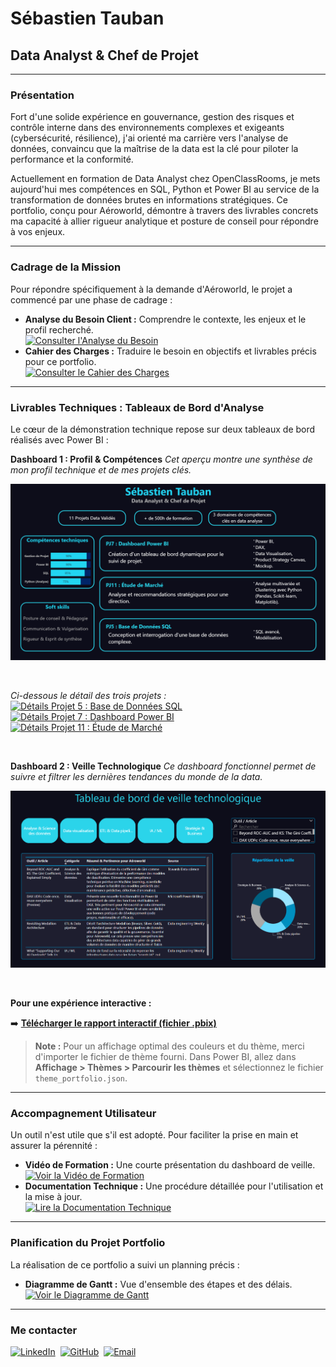 # Sébastien Tauban
## Data Analyst & Chef de Projet

---

### Présentation
Fort d'une solide expérience en gouvernance, gestion des risques et contrôle interne dans des environnements complexes et exigeants (cybersécurité, résilience), j'ai orienté ma carrière vers l'analyse de données, convaincu que la maîtrise de la data est la clé pour piloter la performance et la conformité.

Actuellement en formation de Data Analyst chez OpenClassRooms, je mets aujourd'hui mes compétences en SQL, Python et Power BI au service de la transformation de données brutes en informations stratégiques. Ce portfolio, conçu pour Aéroworld, démontre à travers des livrables concrets ma capacité à allier rigueur analytique et posture de conseil pour répondre à vos enjeux.

---

### Cadrage de la Mission

Pour répondre spécifiquement à la demande d'Aéroworld, le projet a commencé par une phase de cadrage :
* **Analyse du Besoin Client :** Comprendre le contexte, les enjeux et le profil recherché.
    <br>
    [![Consulter l'Analyse du Besoin](https://img.shields.io/badge/-Consulter%20l'Analyse%20du%20Besoin-28A745?style=plastic)](Analyse-du-besoin-client.pdf)
* **Cahier des Charges :** Traduire le besoin en objectifs et livrables précis pour ce portfolio.
    <br>
    [![Consulter le Cahier des Charges](https://img.shields.io/badge/-Consulter%20le%20Cahier%20des%20Charges-ffc107?style=plastic)](Cahier-des-Charges.pdf)

---

### Livrables Techniques : Tableaux de Bord d'Analyse

Le cœur de la démonstration technique repose sur deux tableaux de bord réalisés avec Power BI :

**Dashboard 1 : Profil & Compétences**
*Cet aperçu montre une synthèse de mon profil technique et de mes projets clés.*

![Dashboard Profil & Compétences](dashboard-profil.png?raw=true)

<br>

*Ci-dessous le détail des trois projets :*
<br>
[![Détails Projet 5 : Base de Données SQL](https://img.shields.io/badge/Projet_5-Base_de_Données_SQL-blue?style=plastic)](PJ5.md)&nbsp;&nbsp;[![Détails Projet 7 : Dashboard Power BI](https://img.shields.io/badge/Projet_7-Dashboard_Power_BI-orange?style=plastic)](PJ7.md)&nbsp;&nbsp;[![Détails Projet 11 : Étude de Marché](https://img.shields.io/badge/Projet_11-Étude_de_Marché-green?style=plastic)](PJ11.md)

<br>

**Dashboard 2 : Veille Technologique**
*Ce dashboard fonctionnel permet de suivre et filtrer les dernières tendances du monde de la data.*

![Dashboard Veille Technologique](dashboard-veille.png?raw=true)

<br/>

**Pour une expérience interactive :**

➡️ **[Télécharger le rapport interactif (fichier .pbix)](Dashboard.pbix)**

> **Note :** Pour un affichage optimal des couleurs et du thème, merci d'importer le fichier de thème fourni. Dans Power BI, allez dans **Affichage > Thèmes > Parcourir les thèmes** et sélectionnez le fichier `theme_portfolio.json`.

---

### Accompagnement Utilisateur

Un outil n'est utile que s'il est adopté. Pour faciliter la prise en main et assurer la pérennité :
* **Vidéo de Formation :** Une courte présentation du dashboard de veille.
    <br>
    [![Voir la Vidéo de Formation](https://img.shields.io/badge/-Voir%20la%20Vidéo%20de%20Formation-625BF7?style=plastic&logo=loom&logoColor=white)](https://www.loom.com/share/f515b872729546209bce694e188fc773)
* **Documentation Technique :** Une procédure détaillée pour l'utilisation et la mise à jour.
    <br>
    [![Lire la Documentation Technique](https://img.shields.io/badge/-Lire%20la%20Documentation%20Technique-0077B5?style=plastic)](Documentation-TDB-Veille.pdf)

---

### Planification du Projet Portfolio

La réalisation de ce portfolio a suivi un planning précis :
* **Diagramme de Gantt :** Vue d'ensemble des étapes et des délais.
    <br>
    [![Voir le Diagramme de Gantt](https://img.shields.io/badge/-Voir%20le%20Diagramme%20de%20Gantt-6c757d?style=plastic)](Gantt.png)

---

### Me contacter

<a href="https://www.linkedin.com/in/sébastien-tauban-2462846/"><img src="https://img.shields.io/badge/LinkedIn-0077B5?style=plastic&logo=linkedin&logoColor=white" alt="LinkedIn"></a>&nbsp;&nbsp;<a href="https://github.com/SebastienTauban"><img src="https://img.shields.io/badge/GitHub-181717?style=plastic&logo=github&logoColor=white" alt="GitHub"></a>&nbsp;&nbsp;<a href="mailto:sebastien.tauban@gmail.com"><img src="https://img.shields.io/badge/Gmail-D14836?style=plastic&logo=gmail&logoColor=white" alt="Email"></a>
